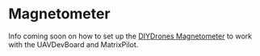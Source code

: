 # Magnetometer

Info coming soon on how to set up the [DIYDrones Magnetometer](http://store.diydrones.com/HMC5843_Triple_Axis_Magnetometer_p/br-hmc5843-01.htm) to work with the UAVDevBoard and MatrixPilot.